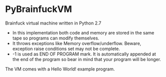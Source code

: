 PyBrainfuckVM
=============

Brainfuck virtual machine written in Python 2.7

  - In this implementation both code and memory are stored in the same tape so programs can modify themselves.
  - It throws exceptions like Memory overflow/underflow. Beware, exception raise conditions set may not be complete.
  - -1 is used as END OF PROGRAM mark. It is automatically appended at the end of the program so bear in mind that your program will be longer.

The VM comes with a Hello World! example program.
